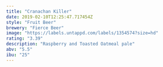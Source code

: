 ```yaml
---
title: "Cranachan Killer"
date: 2019-02-10T12:25:47.717454Z
style: "Fruit Beer"
brewery: "Fierce Beer"
image: "https://labels.untappd.com/labels/1354574?size=hd"
rating: "3.39"
description: "Raspberry and Toasted Oatmeal pale"
abv: "5.5"
ibu: "25"
---
```

